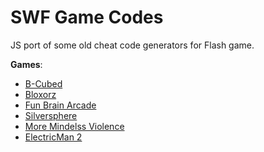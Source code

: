 # SWF Game Codes
JS port of some old cheat code generators for Flash game.

__Games__:
* [B-Cubed](http://www.coolmath-games.com/0-b-cubed)
* [Bloxorz](http://armorgames.com/play/539/bloxorz)
* [Fun Brain Arcade](http://www.funbrain.com/brain/JustForFunBrain/JustForFunBrain.html)
* [Silversphere](http://www.miniclip.com/games/silversphere/en/)
* [More Mindelss Violence](http://armorgames.com/play/541/more-mindless-violence)
* [ElectricMan 2](https://electricman2.org/)
